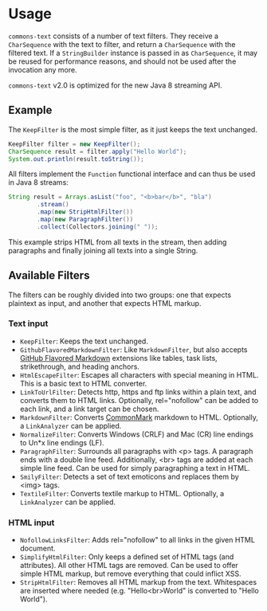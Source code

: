 # Usage

`commons-text` consists of a number of text filters. They receive a `CharSequence` with the text to filter, and return a `CharSequence` with the filtered text. If a `StringBuilder` instance is passed in as `CharSequence`, it may be reused for performance reasons, and should not be used after the invocation any more.

`commons-text` v2.0 is optimized for the new Java 8 streaming API.

## Example

The `KeepFilter` is the most simple filter, as it just keeps the text unchanged.

```java
KeepFilter filter = new KeepFilter();
CharSequence result = filter.apply("Hello World");
System.out.println(result.toString());
```

All filters implement the `Function` functional interface and can thus be used in Java 8 streams:

```java
String result = Arrays.asList("foo", "<b>bar</b>", "bla")
        .stream()
        .map(new StripHtmlFilter())
        .map(new ParagraphFilter())
        .collect(Collectors.joining(" "));
```

This example strips HTML from all texts in the stream, then adding paragraphs and finally joining all texts into a single String.

## Available Filters

The filters can be roughly divided into two groups: one that expects plaintext as input, and another that expects HTML markup.

### Text input

* `KeepFilter`: Keeps the text unchanged.
* `GithubFlavoredMarkdownFilter`: Like `MarkdownFilter`, but also accepts [GitHub Flavored Markdown](https://github.github.com/gfm/) extensions like tables, task lists, strikethrough, and heading anchors.
* `HtmlEscapeFilter`: Escapes all characters with special meaning in HTML. This is a basic text to HTML converter.
* `LinkToUrlFilter`: Detects http, https and ftp links within a plain text, and converts them to HTML links. Optionally, rel="nofollow" can be added to each link, and a link target can be chosen.
* `MarkdownFilter`: Converts [CommonMark](http://commonmark.org/) markdown to HTML. Optionally, a `LinkAnalyzer` can be applied.
* `NormalizeFilter`: Converts Windows (CRLF) and Mac (CR) line endings to Un*x line endings (LF).
* `ParagraphFilter`: Surrounds all paragraphs with &lt;p> tags. A paragraph ends with a double line feed. Additionally, &lt;br> tags are added at each simple line feed. Can be used for simply paragraphing a text in HTML.
* `SmilyFilter`: Detects a set of text emoticons and replaces them by &lt;img> tags.
* `TextileFilter`: Converts textile markup to HTML. Optionally, a `LinkAnalyzer` can be applied.

### HTML input

* `NofollowLinksFilter`: Adds rel="nofollow" to all links in the given HTML document.
* `SimplifyHtmlFilter`: Only keeps a defined set of HTML tags (and attributes). All other HTML tags are removed. Can be used to offer simple HTML markup, but remove everything that could inflict XSS.
* `StripHtmlFilter`: Removes all HTML markup from the text. Whitespaces are inserted where needed (e.g. "Hello&lt;br>World" is converted to "Hello World").
